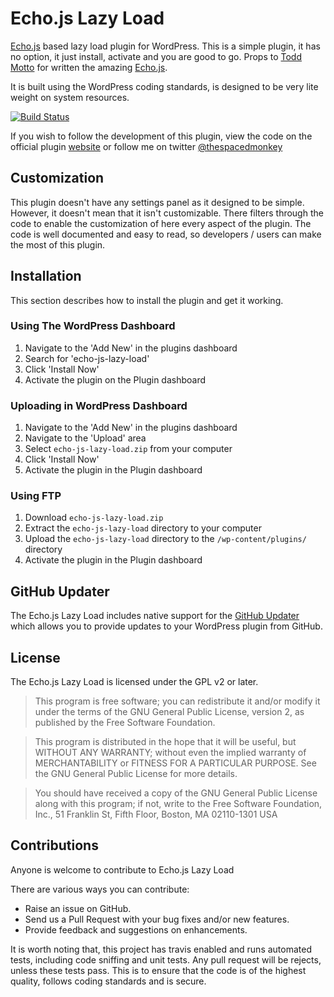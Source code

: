Echo.js Lazy Load
===================

[Echo.js](http://toddmotto.com/echo-js-simple-javascript-image-lazy-loading/) based lazy load plugin for WordPress. This is a simple plugin, it has no option, it just install, activate and you  are good to go. Props to [Todd Motto](https://twitter.com/toddmotto) for written the amazing [Echo.js](https://github.com/toddmotto/echo).

It is built using the WordPress coding standards, is designed to be very lite weight on system resources.

[![Build Status](https://travis-ci.org/spacedmonkey/echo-js-lazy-load.svg?branch=master)](https://travis-ci.org/spacedmonkey/echo-js-lazy-load)

If you wish to follow the development of this plugin, view the code on the official plugin [website](http://www.spacedmonkey.com/ "website") or follow me on twitter [@thespacedmonkey](https://twitter.com/thespacedmonkey)

## Customization

This plugin doesn't have any settings panel as it designed to be simple. However, it doesn't mean that it isn't customizable. There filters through the code to enable the customization of here every aspect of the plugin. The code is well documented and easy to read, so developers / users can make the most of this plugin.

## Installation

This section describes how to install the plugin and get it working.


### Using The WordPress Dashboard 

1. Navigate to the 'Add New' in the plugins dashboard
2. Search for 'echo-js-lazy-load'
3. Click 'Install Now'
4. Activate the plugin on the Plugin dashboard

### Uploading in WordPress Dashboard

1. Navigate to the 'Add New' in the plugins dashboard
2. Navigate to the 'Upload' area
3. Select `echo-js-lazy-load.zip` from your computer
4. Click 'Install Now'
5. Activate the plugin in the Plugin dashboard

### Using FTP 
1. Download `echo-js-lazy-load.zip`
2. Extract the `echo-js-lazy-load` directory to your computer
3. Upload the `echo-js-lazy-load` directory to the `/wp-content/plugins/` directory
4. Activate the plugin in the Plugin dashboard


## GitHub Updater

The Echo.js Lazy Load includes native support for the [GitHub Updater](https://github.com/afragen/github-updater) which allows you to provide updates to your WordPress plugin from GitHub.

## License

The Echo.js Lazy Load is licensed under the GPL v2 or later.

> This program is free software; you can redistribute it and/or modify
it under the terms of the GNU General Public License, version 2, as
published by the Free Software Foundation.

> This program is distributed in the hope that it will be useful,
but WITHOUT ANY WARRANTY; without even the implied warranty of
MERCHANTABILITY or FITNESS FOR A PARTICULAR PURPOSE.  See the
GNU General Public License for more details.

> You should have received a copy of the GNU General Public License
along with this program; if not, write to the Free Software
Foundation, Inc., 51 Franklin St, Fifth Floor, Boston, MA  02110-1301  USA


## Contributions

Anyone is welcome to contribute to Echo.js Lazy Load

There are various ways you can contribute:

* Raise an issue on GitHub.
* Send us a Pull Request with your bug fixes and/or new features.
* Provide feedback and suggestions on enhancements.

It is worth noting that, this project has travis enabled and runs automated tests, including code sniffing and unit tests. Any pull request will be rejects, unless these tests pass. This is to ensure that the code is of the highest quality, follows coding standards and is secure.
